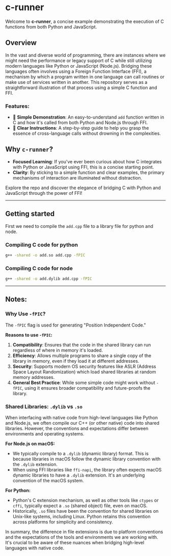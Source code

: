 # c-runner

Welcome to **c-runner**, a concise example demonstrating the execution of C functions from both Python and JavaScript.

## Overview

In the vast and diverse world of programming, there are instances where we might need the performance or legacy support of C while still utilizing modern languages like Python or JavaScript (Node.js). Bridging these languages often involves using a Foreign Function Interface (FFI), a mechanism by which a program written in one language can call routines or make use of services written in another. This repository serves as a straightforward illustration of that process using a simple C function and FFI.

### Features:

- 🧪 **Simple Demonstration**: An easy-to-understand `add` function written in C and how it's called from both Python and Node.js through FFI.
- 📖 **Clear Instructions**: A step-by-step guide to help you grasp the essence of cross-language calls without drowning in the complexities.

## Why `c-runner`?

- **Focused Learning**: If you've ever been curious about how C integrates with Python or JavaScript using FFI, this is a concise starting point.
- **Clarity**: By sticking to a simple function and clear examples, the primary mechanisms of interaction are illuminated without distraction.

Explore the repo and discover the elegance of bridging C with Python and JavaScript through the power of FFI!

---

## Getting started

First we need to compile the `add.cpp` file to a library file for python and node.

### Compiling C code for python

```bash
g++ -shared -o add.so add.cpp -fPIC
```

### Compiling C code for node

```bash
g++ -shared -o add.dylib add.cpp -fPIC
```

---

## Notes:

### Why Use `-fPIC`?

The `-fPIC` flag is used for generating "Position Independent Code."

**Reasons to use `-fPIC`:**

1. **Compatibility**: Ensures that the code in the shared library can run regardless of where in memory it's loaded.
2. **Efficiency**: Allows multiple programs to share a single copy of the library in memory, even if they load it at different addresses.
3. **Security**: Supports modern OS security features like ASLR (Address Space Layout Randomization) which load shared libraries at random memory addresses.
4. **General Best Practice**: While some simple code might work without `-fPIC`, using it ensures broader compatibility and future-proofs the library.

### Shared Libraries: `.dylib` vs `.so`

When interfacing with native code from high-level languages like Python and Node.js, we often compile our C++ (or other native) code into shared libraries. However, the conventions and expectations differ between environments and operating systems.

**For Node.js on macOS:**

- We typically compile to a `.dylib` (dynamic library) format. This is because libraries in macOS follow the dynamic library convention with the `.dylib` extension.
- When using FFI libraries like `ffi-napi`, the library often expects macOS dynamic libraries to have a `.dylib` extension. It's an underlying convention of the macOS system.

**For Python:**

- Python's C extension mechanism, as well as other tools like `ctypes` or `cffi`, typically expect a `.so` (shared object) file, even on macOS.
- Historically, `.so` files have been the convention for shared libraries on Unix-like systems, including Linux. Python retains this convention across platforms for simplicity and consistency.

In summary, the difference in file extensions is due to platform conventions and the expectations of the tools and environments we are working with. It's crucial to be aware of these nuances when bridging high-level languages with native code.
